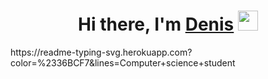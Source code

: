 <!--### Hi there 👋-->
<h1 align="center">Hi there, I'm <a href="https://daniilshat.ru/" target="_blank">Denis</a> 
<img src="https://github.com/blackcater/blackcater/raw/main/images/Hi.gif" height="32"/></h1>
https://readme-typing-svg.herokuapp.com?color=%2336BCF7&lines=Computer+science+student
<!--
**sestpoest/sestpoest** is a ✨ _special_ ✨ repository because its `README.md` (this file) appears on your GitHub profile.

Here are some ideas to get you started:

- 🔭 I’m currently working on ...
- 🌱 I’m currently learning ...
- 👯 I’m looking to collaborate on ...
- 🤔 I’m looking for help with ...
- 💬 Ask me about ...
- 📫 How to reach me: ...
- 😄 Pronouns: ...
- ⚡ Fun fact: ...
-->
